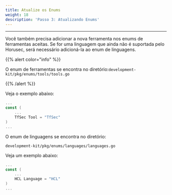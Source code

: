 ```yaml
---
title: Atualize os Enums
weight: 18
description: 'Passo 3: Atualizando Enums'
---
```


---

Você também precisa adicionar a nova ferramenta nos enums de ferramentas aceitas. Se for uma linguagem que ainda não é suportada pelo Horusec, será necessário adicioná-la ao enum de linguagens.

{{% alert color="info" %}}

O enum de ferramentas se encontra no diretório:`development-kit/pkg/enums/tools/tools.go`

{{% /alert %}}

Veja o exemplo abaixo:

```go
...
const (
	...
	TfSec Tool = "TfSec"
)
...
```

O enum de linguagens se encontra no diretório:

`development-kit/pkg/enums/languages/languages.go`

Veja um exemplo abaixo:

```go
...
const (
	...
	HCL Language = "HCL"
)
...
```
